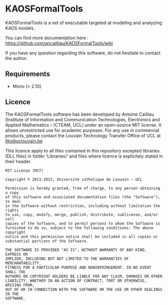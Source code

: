 # KAOSFormalTools

KAOSFormalTools is a set of executable targeted at modeling and analyzing KAOS models.

You can find more documentation here : https://github.com/ancailliau/KAOSFormalTools/wiki

If you have any question regarding this software, do not hesitate to contact the author.

## Requirements

- Mono (> 2.10)

## Licence

The KAOSFormalTools software has been developed by Antoine Cailliau 
(Institute of Information and Communication Technologies, Electronics 
and Applied Mathematics – ICTEAM, UCL) under an open-source MIT license. 
It allows unrestricted use for academic purposes. For any use in commercial 
products, please contact the Louvain Technology Transfer Office of UCL at ltto@uclouvain.be

This licence apply to all files contained in this repository excepted 
libraries (DLL files) in folder 'Libraries/' and files where licence is 
explicitely stated in their header.

    MIT License (MIT)
    
    Copyright © 2011-2012, Université catholique de Louvain – UCL

    Permission is hereby granted, free of charge, to any person obtaining a copy
    of this software and associated documentation files (the "Software"), to deal
    in the Software without restriction, including without limitation the rights
    to use, copy, modify, merge, publish, distribute, sublicense, and/or sell
    copies of the Software, and to permit persons to whom the Software is
    furnished to do so, subject to the following conditions: The above copyright
    notice and this permission notice shall be included in all copies or
    substantial portions of the Software.

    THE SOFTWARE IS PROVIDED "AS IS", WITHOUT WARRANTY OF ANY KIND, EXPRESS OR
    IMPLIED, INCLUDING BUT NOT LIMITED TO THE WARRANTIES OF MERCHANTABILITY,
    FITNESS FOR A PARTICULAR PURPOSE AND NONINFRINGEMENT. IN NO EVENT SHALL THE
    AUTHORS OR COPYRIGHT HOLDERS BE LIABLE FOR ANY CLAIM, DAMAGES OR OTHER
    LIABILITY, WHETHER IN AN ACTION OF CONTRACT, TORT OR OTHERWISE, ARISING FROM,
    OUT OF OR IN CONNECTION WITH THE SOFTWARE OR THE USE OR OTHER DEALINGS IN THE
    SOFTWARE.
